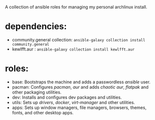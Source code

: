 
A collection of ansible roles for managing my personal archlinux install.

# dependencies:

- community.general collection: `ansible-galaxy collection install community.general`
- kewlfft.aur : `ansible-galaxy collection install kewlfft.aur`

# roles:

- base: Bootstraps the machine and adds a passwordless *ansible* user.
- pacman: Configures *pacman*, *aur* and adds *chaotic aur*, *flatpak* and other packaging utilities.
- dev: Installs and configures dev packages and utilities. 
- utils: Sets up *drivers*, *docker*, *virt-manager* and other utilities. 
- apps: Sets up window managers, file managers, browsers, themes, fonts, and other desktop apps.

